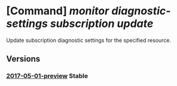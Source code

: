 # [Command] _monitor diagnostic-settings subscription update_

Update subscription diagnostic settings for the specified resource.

## Versions

### [2017-05-01-preview](/Resources/mgmt-plane/L3N1YnNjcmlwdGlvbnMve30vcHJvdmlkZXJzL21pY3Jvc29mdC5pbnNpZ2h0cy9kaWFnbm9zdGljc2V0dGluZ3Mve30=/2017-05-01-preview.xml) **Stable**

<!-- mgmt-plane /subscriptions/{}/providers/microsoft.insights/diagnosticsettings/{} 2017-05-01-preview -->
